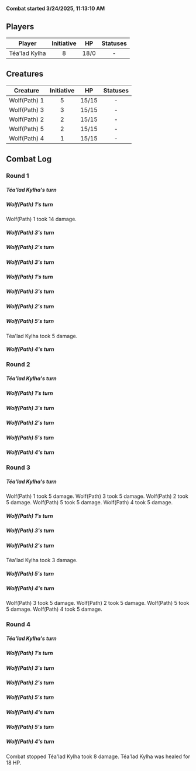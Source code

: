 **Combat started 3/24/2025, 11:13:10 AM**


## Players
| Player | Initiative | HP | Statuses |
| --- | :-: | :-: | :-: |
| Téa'lad Kylha | 8 | 18/0 | - |
## Creatures
| Creature | Initiative  | HP | Statuses |
| --- | :-: | :-: | :-: |
| Wolf(Path) 1 | 5 | 15/15 | - |
| Wolf(Path) 3 | 3 | 15/15 | - |
| Wolf(Path) 2 | 2 | 15/15 | - |
| Wolf(Path) 5 | 2 | 15/15 | - |
| Wolf(Path) 4 | 1 | 15/15 | - |


## Combat Log

### Round 1

##### Téa'lad Kylha's turn
##### Wolf(Path) 1's turn
Wolf(Path) 1 took 14 damage.
##### Wolf(Path) 3's turn
##### Wolf(Path) 2's turn
##### Wolf(Path) 3's turn
##### Wolf(Path) 1's turn
##### Wolf(Path) 3's turn
##### Wolf(Path) 2's turn
##### Wolf(Path) 5's turn
Téa'lad Kylha took 5 damage.
##### Wolf(Path) 4's turn
### Round 2
##### Téa'lad Kylha's turn
##### Wolf(Path) 1's turn
##### Wolf(Path) 3's turn
##### Wolf(Path) 2's turn
##### Wolf(Path) 5's turn
##### Wolf(Path) 4's turn
### Round 3
##### Téa'lad Kylha's turn
Wolf(Path) 1 took 5 damage.
Wolf(Path) 3 took 5 damage.
Wolf(Path) 2 took 5 damage.
Wolf(Path) 5 took 5 damage.
Wolf(Path) 4 took 5 damage.
##### Wolf(Path) 1's turn
##### Wolf(Path) 3's turn
##### Wolf(Path) 2's turn
Téa'lad Kylha took 3 damage.
##### Wolf(Path) 5's turn
##### Wolf(Path) 4's turn
Wolf(Path) 3 took 5 damage.
Wolf(Path) 2 took 5 damage.
Wolf(Path) 5 took 5 damage.
Wolf(Path) 4 took 5 damage.
### Round 4
##### Téa'lad Kylha's turn
##### Wolf(Path) 1's turn
##### Wolf(Path) 3's turn
##### Wolf(Path) 2's turn
##### Wolf(Path) 5's turn
##### Wolf(Path) 4's turn
##### Wolf(Path) 5's turn
##### Wolf(Path) 4's turn
Combat stopped
Téa'lad Kylha took 8 damage.
Téa'lad Kylha was healed for 18 HP.
